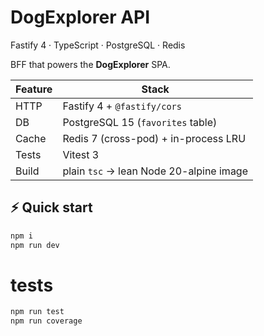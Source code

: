 # DogExplorer API  
Fastify 4 · TypeScript · PostgreSQL · Redis

BFF that powers the **DogExplorer** SPA.

| Feature | Stack |
| ------- | ----- |
| HTTP    | Fastify 4 + `@fastify/cors` |
| DB      | PostgreSQL 15 (`favorites` table) |
| Cache   | Redis 7 (cross-pod) + in-process LRU |
| Tests   | Vitest 3 |
| Build   | plain `tsc` → lean Node 20-alpine image |


## ⚡ Quick start

```sh
npm i
npm run dev 
```

# tests
```sh
npm run test
npm run coverage  
```